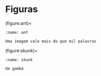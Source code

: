 # Figuras

(figure:ant)=

```{figure} ../../_static/emoji-images/ant.png
:name: ant

Uma imagem vale mais do que mil palavras
```

(figure:skunk)=

```{figure} ../../_static/emoji-images/skunk.png
:name: skunk

Um gambá
```

